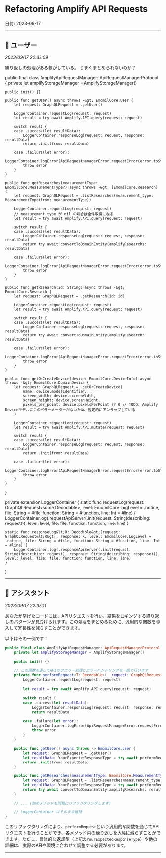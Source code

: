 # Refactoring Amplify API Requests

日付: 2023-09-17

---

## 👤 ユーザー
*2023/09/17 22:32:09*

繰り返しの処理がある気がしている。
うまくまとめられないのか？

public final class AmplifyApiRequestManager: ApiRequestManagerProtocol {
    private let amplifyStorageManager = AmplifyStorageManager()
    
    public init() {}
    
    public func getUser() async throws -&gt; EmomilCore.User {
        let request: GraphQLRequest = .getUser()
        
        LoggerContainer.requestLog(request: request)
        let result = try await Amplify.API.query(request: request)
        
        switch result {
        case .success(let resultData):
            LoggerContainer.responseLog(request: request, response: resultData)
            return .init(from: resultData)
            
        case .failure(let error):
            LoggerContainer.logError(ApiRequestManagerError.requestError(error.toString).toAppError)
            throw error
        }
    }

    public func getResearches(measurementType: EmomilCore.MeasurementType?) async throws -&gt; [EmomilCore.Research] {
        let request: GraphQLRequest = .listResearches(measurement_type: MeasurementType(from: measurementType))

        LoggerContainer.requestLog(request: request)
        // measurement_type が nil の場合は全件取得になる
        let result = try await Amplify.API.query(request: request)

        switch result {
        case .success(let resultData):
            LoggerContainer.responseLog(request: request, response: resultData)
            return try await convertToDomainEntity(amplifyResearchs: resultData)

        case .failure(let error):
            LoggerContainer.logError(ApiRequestManagerError.requestError(error.toString).toAppError)
            throw error
        }
    }

    public func getResearch(id: String) async throws -&gt; EmomilCore.Research {
        let request: GraphQLRequest = .getResearch(id: id)

        LoggerContainer.requestLog(request: request)
        let result = try await Amplify.API.query(request: request)

        switch result {
        case .success(let resultData):
            LoggerContainer.responseLog(request: request, response: resultData)
            return try await convertToDomainEntity(amplifyResearch: resultData)

        case .failure(let error):
            LoggerContainer.logError(ApiRequestManagerError.requestError(error.toString).toAppError)
            throw error
        }
    }

    public func getOrCreateDevice(device: EmomilCore.DeviceInfo) async throws -&gt; EmomilCore.DomainDevice {
        let request: GraphQLRequest = .getOrCreateDevice(
            name: device.modelIdentifier,
            screen_width: device.screenWidth,
            screen_height: device.screenHeight,
            pixels_per_point: device.pixelsPerPoint ?? 0 // TODO: Amplify Deviceモデルにこのパラーメーターがないため、暫定的にアンラップしている
        )

        LoggerContainer.requestLog(request: request)
        let result = try await Amplify.API.mutate(request: request)

        switch result {
        case .success(let resultData):
            LoggerContainer.responseLog(request: request, response: resultData)
            return .init(from: resultData)

        case .failure(let error):
            LoggerContainer.logError(ApiRequestManagerError.requestError(error.toString).toAppError)
            throw error
        }
    }
}

private extension LoggerContainer {
    static func requestLog(request: GraphQLRequest&lt;some Decodable&gt;, level: EmomilCore.LogLevel = .notice, file: String = #file, function: String = #function, line: Int = #line) {
        LoggerContainer.log(.requestApiServer(.init(request: String(describing: request))), level: level, file: file, function: function, line: line)
    }

    static func responseLog&lt;R: Decodable&gt;(request: GraphQLRequest&lt;R&gt;, response: R, level: EmomilCore.LogLevel = .notice, file: String = #file, function: String = #function, line: Int = #line) {
        LoggerContainer.log(.responseApiServer(.init(request: String(describing: request), response: String(describing: response))), level: level, file: file, function: function, line: line)
    }
}

---

## 🤖 アシスタント
*2023/09/17 22:33:11*

あなたが挙げたコードには、APIリクエストを行い、結果をロギングする繰り返しのパターンが見受けられます。この処理をまとめるために、汎用的な関数を導入して冗長性を減らすことができます。

以下はその一例です：

```swift
public final class AmplifyApiRequestManager: ApiRequestManagerProtocol {
    private let amplifyStorageManager = AmplifyStorageManager()
    
    public init() {}

    // この関数を通してAPIのクエリー処理とエラーハンドリングを一括で行います
    private func performRequest<T: Decodable>(_ request: GraphQLRequest<T>) async throws -> T {
        LoggerContainer.requestLog(request: request)
        
        let result = try await Amplify.API.query(request: request)
        
        switch result {
        case .success(let resultData):
            LoggerContainer.responseLog(request: request, response: resultData)
            return resultData
            
        case .failure(let error):
            LoggerContainer.logError(ApiRequestManagerError.requestError(error.toString).toAppError)
            throw error
        }
    }

    public func getUser() async throws -> EmomilCore.User {
        let request: GraphQLRequest = .getUser()
        let resultData: YourExpectedResponseType = try await performRequest(request) // YourExpectedResponseType は適切な型に置き換えてください
        return .init(from: resultData)
    }

    public func getResearches(measurementType: EmomilCore.MeasurementType?) async throws -> [EmomilCore.Research] {
        let request: GraphQLRequest = .listResearches(measurement_type: MeasurementType(from: measurementType))
        let resultData: YourExpectedResponseType = try await performRequest(request) // YourExpectedResponseType は適切な型に置き換えてください
        return try await convertToDomainEntity(amplifyResearchs: resultData)
    }

    // ... (他のメソッドも同様にリファクタリングします)

    // LoggerContainer はそのまま維持
}
```

このリファクタリングにより、`performRequest`という汎用的な関数を通じてAPIリクエストを行うことができ、各メソッド内の繰り返しを大幅に減らすことができます。ただし、具体的な返却型（上記の`YourExpectedResponseType`）や他の詳細は、実際のAPIや環境に合わせて調整する必要があります。

---
